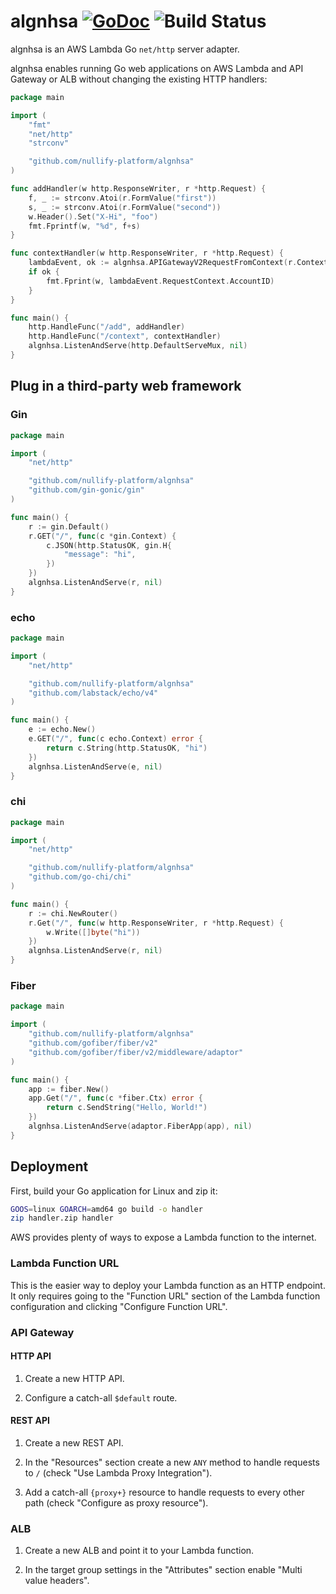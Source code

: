 # algnhsa [![GoDoc](https://godoc.org/github.com/nullify-platform/algnhsa?status.svg)](https://godoc.org/github.com/nullify-platform/algnhsa) ![Build Status](https://github.com/nullify-platform/algnhsa/actions/workflows/test.yaml/badge.svg)

algnhsa is an AWS Lambda Go `net/http` server adapter.

algnhsa enables running Go web applications on AWS Lambda and API Gateway or ALB without changing the existing HTTP handlers:

```go
package main

import (
	"fmt"
	"net/http"
	"strconv"

	"github.com/nullify-platform/algnhsa"
)

func addHandler(w http.ResponseWriter, r *http.Request) {
	f, _ := strconv.Atoi(r.FormValue("first"))
	s, _ := strconv.Atoi(r.FormValue("second"))
	w.Header().Set("X-Hi", "foo")
	fmt.Fprintf(w, "%d", f+s)
}

func contextHandler(w http.ResponseWriter, r *http.Request) {
	lambdaEvent, ok := algnhsa.APIGatewayV2RequestFromContext(r.Context())
	if ok {
		fmt.Fprint(w, lambdaEvent.RequestContext.AccountID)
	}
}

func main() {
	http.HandleFunc("/add", addHandler)
	http.HandleFunc("/context", contextHandler)
	algnhsa.ListenAndServe(http.DefaultServeMux, nil)
}
```

## Plug in a third-party web framework

### Gin

```go
package main

import (
	"net/http"

	"github.com/nullify-platform/algnhsa"
	"github.com/gin-gonic/gin"
)

func main() {
	r := gin.Default()
	r.GET("/", func(c *gin.Context) {
		c.JSON(http.StatusOK, gin.H{
			"message": "hi",
		})
	})
	algnhsa.ListenAndServe(r, nil)
}
```

### echo

```go
package main

import (
	"net/http"

	"github.com/nullify-platform/algnhsa"
	"github.com/labstack/echo/v4"
)

func main() {
	e := echo.New()
	e.GET("/", func(c echo.Context) error {
		return c.String(http.StatusOK, "hi")
	})
	algnhsa.ListenAndServe(e, nil)
}
```

### chi

```go
package main

import (
	"net/http"

	"github.com/nullify-platform/algnhsa"
	"github.com/go-chi/chi"
)

func main() {
	r := chi.NewRouter()
	r.Get("/", func(w http.ResponseWriter, r *http.Request) {
		w.Write([]byte("hi"))
	})
	algnhsa.ListenAndServe(r, nil)
}
```

### Fiber

```go
package main

import (
	"github.com/nullify-platform/algnhsa"
	"github.com/gofiber/fiber/v2"
	"github.com/gofiber/fiber/v2/middleware/adaptor"
)

func main() {
	app := fiber.New()
	app.Get("/", func(c *fiber.Ctx) error {
		return c.SendString("Hello, World!")
	})
	algnhsa.ListenAndServe(adaptor.FiberApp(app), nil)
}
```

## Deployment

First, build your Go application for Linux and zip it:

```bash
GOOS=linux GOARCH=amd64 go build -o handler
zip handler.zip handler
```

AWS provides plenty of ways to expose a Lambda function to the internet.

### Lambda Function URL

This is the easier way to deploy your Lambda function as an HTTP endpoint.
It only requires going to the "Function URL" section of the Lambda function configuration and clicking "Configure Function URL".

### API Gateway

#### HTTP API

1. Create a new HTTP API.

2. Configure a catch-all `$default` route.

#### REST API

1. Create a new REST API.

2. In the "Resources" section create a new `ANY` method to handle requests to `/` (check "Use Lambda Proxy Integration").

3. Add a catch-all `{proxy+}` resource to handle requests to every other path (check "Configure as proxy resource").

### ALB

1. Create a new ALB and point it to your Lambda function.

2. In the target group settings in the "Attributes" section enable "Multi value headers".
